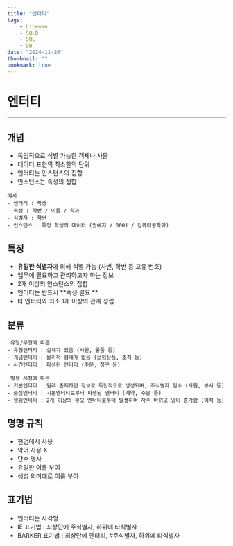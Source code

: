```yaml
---
title: "엔터티"
tags:
    - License
    - SQLD
    - SQL
    - DB
date: "2024-11-26"
thumbnail: ""
bookmark: true
---
```


# 엔터티
---

## 개념
- 독립적으로 식별 가능한 객체나 사물
- 데이터 표현의 최소한의 단위
- 엔터티는 인스턴스의 집합
- 인스턴스는 속성의 집합

```
예시
- 엔터티 : 학생
- 속성 : 학번 / 이름 / 학과
- 식별자 : 학번
- 인스턴스 : 특정 학생의 데이터 (권예지 / 0001 / 컴퓨터공학과)
````

## 특징
- **유일한 식별자**에 의해 식별 가능 (사번, 학번 등 고유 번호)
- 엡무에 필요하고 관리하고자 하는 정보
- 2개 이상의 인스턴스의 집합
- 엔터티는 반드시 **속성 필요 **
- 타 엔터티와 최소 1개 이상의 관계 성립


## 분류
```
 유형/무형에 따른
- 유형엔터티 : 실체가 있음 (사원, 물품 등)
- 개념엔터티 : 물리적 형태가 없음 (보험상품, 조직 등)
- 사건엔터티 : 파생된 엔터티 (주문, 청구 등)
```
```
 발생 시점에 따른
- 기본엔터티 : 원래 존재하던 정보로 독립적으로 생성되며, 주식별자 필수 (사원, 부서 등)
- 중심엔터티 : 기본엔터티로부터 파생된 엔터티 (계약, 주문 등)
- 행위엔터티 : 2개 이상의 부모 엔터티로부터 발생하여 자주 바뀌고 양이 증가함 (이력 등)
```


## 명명 규칙
- 현업에서 사용
- 약어 사용 X
- 단수 명사
- 유일한 이름 부여
- 생성 의미대로 이름 부여
 

## 표기법
- 엔터티는 사각형
- IE 표기법 : 최상단에 주식별자, 하위에 타식별자
- BARKER 표기법 : 최상단에 엔터티, #주식별자, 하위에 타식별자

